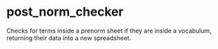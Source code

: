 # post_norm_checker
Checks for terms inside a prenorm sheet if they are inside a vocabulum, returning their data into a new spreadsheet.
